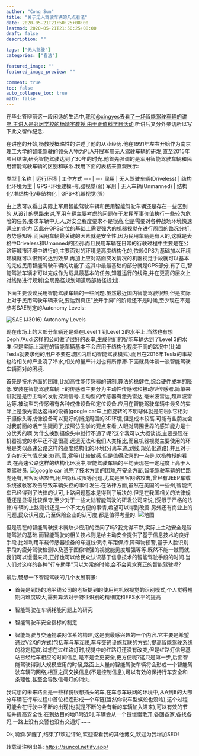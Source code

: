 ```yaml
---
author: "Cong Sun"
title: "关于无人驾驶车辆的几点看法"
date: 2020-05-21T21:50:25+08:00
lastmod: 2020-05-21T21:50:25+08:00
draft: false
description: ""

tags: ["无人驾驶"]
categories: ["看法"]

featured_image: ""
featured_image_preview: ""

comment: true
toc: false
auto_collapse_toc: true
math: false
---
```


在毕业答辩前这一段闲适的生活中,我和@xingyes去看了一场智能驾驶车辆的讲座.主讲人是邻居学校的杨靖宇教授.由于正值科学日活动,听讲后又分外亲切所以写下此文留作纪念.

<!--more-->

在讲座的开始,杨教授概略性的讲述了他的从业经历.他在1991年左右开始作为南京理工大学的智能驾驶的领头人物为PLA开展军用无人驾驶车辆的研发,直至2015年项目结束,研究智能驾驶达到了30年的时光.他首先强调的是军用智能驾驶车辆和民用智能驾驶车辆的区别和联系.我用下面的表格来直观展示:

类型 | 名称 | 运行环境 | 工作方式
--- | ---
民用 | 无人驾驶车辆(Driveless) | 结构化环境为主 | GPS+环境建模+机器视觉(弱)
军用 |  无人车辆(Unmanned) | 结构化/准结构化/非结构化 | GPS+机器视觉(强)

由上表可以看出实际上军用智能驾驶车辆和民用智能驾驶车辆还是存在一些区别的.从设计的思路来讲,军用车辆主要考虑的问题在于发挥军事价值执行一些较为危险的任务,要求车辆中无人,对安全程度要求不是很高,但是需要对各种战场环境快速适应的能力.因此在GPS定位的基础上需要强大的机器视觉在进行周围的路况分析,态势感知等.而民用车辆最关键的因素就是安全性,因为民用车辆是有人的,这就是表格中Driveless和Umanned的区别.而且民用车辆在日常的行驶过程中主要是在公路等城市环境中进行的,主要面对的环境是高度结构化的,依赖GPS为基础加以环境建模就可以恨到的达到效果,再加上应对路面突发情况的机器视觉手段就可以基本的完成民用智能驾驶车辆的功能了.这其中最最基础的部分就是GPS部分,有了它,智能驾驶车辆才可以完成作为载具最基本的任务,知道运行的线路,并在更高的层次上对线路进行规划(全局路径规划知道局部路径规划).

下面主要谈谈民用智能驾驶车辆的一些问题.虽然最近国内智能驾驶很热,但是实际上对于民用驾驶车辆来说,要达到真正"放开手脚"的阶段还不是时候,至少现在不是.参考SAE制定的Autonomy Levels:

![SAE (J3016) Autonomy Levels](/img/关于智能驾驶车辆的几点看法/2018-05-30-215751_1615x442_scrot.png)

现在市场上的大部分车辆还是处在Level 1 到Level 2的水平上.当然也有想 Dephi/Audi这样的公司做了很好的表率,生成他们的智能车辆达到了Level 3的水准.但是实际上现在的智能车辆基本不会应用于结构化程度不高的路况中(比如Tesla就要求他的用户不要在城区内启动智能驾驶模式).而且在2016年Tesla的事故也给相关的产业浇了冷水,相关的量产计划也有所停滞.下面就具体谈一谈智能驾驶车辆面对的困境.

首先是技术方面的困难,比如高性能传感器的研制,算法的稳健性,综合硬件成本的降低.安装在智能驾驶车辆上的传感器主要分为主动性传感器和被动型传感器.简单来讲就是是否主动的发射探测信号.主动型的传感器有激光雷达,毫米波雷达,超声波雷达等.被动型的传感器有各种成像设备和定位设备.应用在智能驾驶车辆中最多的实际上是激光雷达这样的设备(google car车上面旋转的不明球体就是它啦).它相对于摄像头等成像设备可以更好的捕捉周围的3D环境,但是成本较高.可能有些朋友会对我前面的话产生疑问了,按照仿生学的观点来看,人眼对周围世界的感知能力是十分优秀的啊,为什么换到摄像头中就行不通了呢?这个我可以大概谈谈,主要是现在机器视觉的水平还不是很高,远远无法和我们人类相比,而且机器视觉主要使用的环境是类似高速公路这样的高度结构化的环境(分离车道,划线,规范化道路),并且对于复杂的天气情况来说(雨,雪,雾等)比较敏感.但是值得欣喜的一点是,以杨教授的看法,在高速公路这样的结构化环境中,智能驾驶车辆的平均表现在一定程度上高于人类驾驶员.
![google car](/img/关于智能驾驶车辆的几点看法/Google_driverless_car_at_intersection.gk.jpg)
说完了技术方面的困难,在安全方面,智能驾驶车辆的拦路虎还有,黑客网络攻击,用户隐私权限等问题.尤其是黑客网络攻击,曾经有JEEP车载系统被骇客攻击导致车辆失控的事件发生.在法律方面,虽然在美国的一些州,智能汽车已经得到了法律的认可,上路问题基本是得到了解决的.但是在我国相关的法律规范还是显得比较保守,至少对于一些大陆智能驾驶的研发公司来说,(受限于严格的法律)车辆的上路测试还是一个不太方便的事情,希望可以得到改善.另外还有商业上的问题,民众认可度,乃至保险企业的认可度,都是值得考量的.
![地图](/img/关于智能驾驶车辆的几点看法/260px-Driverless_Car.png)

但是现在的智能驾驶技术就缺少应用的空间了吗?我觉得不然,实际上主动安全是智能驾驶的基础.而智能驾驶的相关技术则是给主动安全提供了基于信息技术的良好手段.比如利用车载传感器设备的车道线保持,车距保持,障碍物预警,基于人脸识别手段的疲劳驾驶检测以及基于图像增强的视觉能见度增强等等.既然不能一蹴而就,我们可以慢慢来吗,正好也可以给民众认识基于信息技术的智能驾驶手段的时间.当人们对这样的各种"行车助手"习以为常的时候,会不会喜欢真正的智能驾驶呢?

最后,畅想一下智能驾驶的几个发展前景:

- 首先是到场的地平线公司的老板提到的使用纯机器视觉的识别模式,个人觉得短期内难度较大,需要算法对于特征识别的精细度和FPS水平的提高

- 智能驾驶在车辆耗能问题上的研究

- 智能驾驶车安全指标的制定

- 智能驾驶与交通物联网体系的构建,这是我最感兴趣的一个内容.它主要是希望通过V2X的方式(包括车与车互联,车与交通设施互联的方式),提高智能驾驶系统的稳定程度.试想在过红路灯时,视觉中的红路灯还没有改变,但是红路灯信号基站已经给车相应的时间信息,是不是会更安全,更方便呢?这只是第一步,后面智能驾驶得到大规模应用的时候,路面上大量的智能驾驶车辆将会形成一个智能驾驶车辆的网络,相互之间交换信息(不是控制信息),可以有效的保持行车安全和条理性,甚至会导致信号灯的消失.

我试想的未来路面是一些样貌很想插头的车,在车与车联网的环境中,从A到B的大部分车辆在行车过程中首位相连形成一个车链(当然你说车型蜈蚣也没啥),这个过程可能会在行驶中不断的出现(也就是不断的会有新的车辆加入进来),可以有效的节能并提高安全性.在到达目的地B附近时,车辆会从一个链慢慢散开,各回各家,各找各妈,一路上没有交警也没有交通灯~~~

Ok,滴滴.梦醒了,结束了!欢迎评论,欢迎查看我的其他博文,欢迎为我增加SEO!

<!--more-->
转载请注明出处: https://suncol.netlify.app/